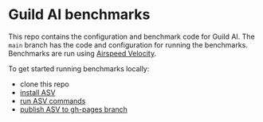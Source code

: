 # Guild AI benchmarks

This repo contains the configuration and benchmark code for Guild AI.
The `main` branch has the code and configuration for running the benchmarks.
Benchmarks are run using [Airspeed Velocity](https://asv.readthedocs.io/en/stable/index.html).

To get started running benchmarks locally:

* clone this repo
* [install ASV](https://asv.readthedocs.io/en/stable/installing.html)
* [run ASV commands](https://asv.readthedocs.io/en/stable/using.html#running-benchmarks)
* [publish ASV to gh-pages branch](https://asv.readthedocs.io/en/stable/commands.html#asv-gh-pages)
